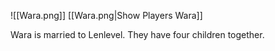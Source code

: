 ![[Wara.png]]
[[Wara.png|Show Players Wara]]

Wara is married to Lenlevel.  They have four children together.